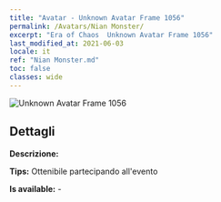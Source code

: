```yaml
---
title: "Avatar - Unknown Avatar Frame 1056"
permalink: /Avatars/Nian Monster/
excerpt: "Era of Chaos  Unknown Avatar Frame 1056"
last_modified_at: 2021-06-03
locale: it
ref: "Nian Monster.md"
toc: false
classes: wide
---
```

 ![Unknown Avatar Frame 1056](/images/a/avatarFrame_56.png)

## Dettagli

 **Descrizione:**  

 **Tips:** Ottenibile partecipando all'evento 

 **Is available:**  - 

